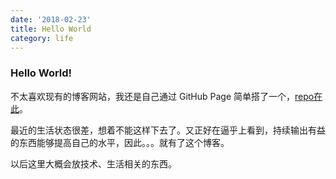 ```yaml
---
date: '2018-02-23'
title: Hello World
category: life
---
```


### Hello World!

不太喜欢现有的博客网站，我还是自己通过 GitHub Page 简单搭了一个，[repo在此](https://github.com/thissentenceiswrong/blog)。

最近的生活状态很差，想着不能这样下去了。又正好在逼乎上看到，持续输出有益的东西能够提高自己的水平，因此。。。就有了这个博客。

以后这里大概会放技术、生活相关的东西。